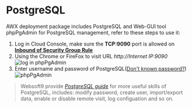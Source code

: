 # PostgreSQL

AWX deployment package includes PostgreSQL and Web-GUI tool phpPgAdmin for PostgreSQL management, refer to these steps to use it:

1. Log in Cloud Console, make sure the **TCP:9090** port is allowed on **[Inbound of Security Group Rule](https://support.websoft9.com/docs/faq/tech-instance.html)**
2. Using the Chrome or FireFox to visit URL *http://Internet IP:9090*
  ![log in phpPgAdmin](https://libs.websoft9.com/Websoft9/DocsPicture/en/pgsql/pg02.png)
3. Enter username and password of PostgreSQL([Don't known password?](/stack-accounts.md))
  ![phpPgAdmin](https://libs.websoft9.com/Websoft9/DocsPicture/en/pgsql/pg03.png)

> Websoft9 provide *[PostgreSQL guide](https://support.websoft9.com/docs/postgresql/admin-phppgadmin.html)* for more useful skills of PostgreSQL, includes: modify password, create user, import/export data, enable or disable remote visit, log configuation and so on.